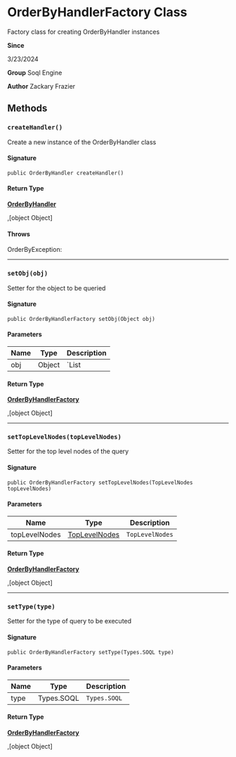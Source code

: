 # OrderByHandlerFactory Class

Factory class for creating OrderByHandler instances

**Since** 

3/23/2024

**Group** Soql Engine

**Author** Zackary Frazier

## Methods
### `createHandler()`

Create a new instance of the OrderByHandler class

#### Signature
```apex
public OrderByHandler createHandler()
```

#### Return Type
**[OrderByHandler](OrderByHandler.md)**

,[object Object]

#### Throws
OrderByException: 

---

### `setObj(obj)`

Setter for the object to be queried

#### Signature
```apex
public OrderByHandlerFactory setObj(Object obj)
```

#### Parameters
| Name | Type | Description |
|------|------|-------------|
| obj | Object | `List<ProtoAggregate> | List<SObject>` |

#### Return Type
**[OrderByHandlerFactory](OrderByHandlerFactory.md)**

,[object Object]

---

### `setTopLevelNodes(topLevelNodes)`

Setter for the top level nodes of the query

#### Signature
```apex
public OrderByHandlerFactory setTopLevelNodes(TopLevelNodes topLevelNodes)
```

#### Parameters
| Name | Type | Description |
|------|------|-------------|
| topLevelNodes | [TopLevelNodes](TopLevelNodes.md) | `TopLevelNodes` |

#### Return Type
**[OrderByHandlerFactory](OrderByHandlerFactory.md)**

,[object Object]

---

### `setType(type)`

Setter for the type of query to be executed

#### Signature
```apex
public OrderByHandlerFactory setType(Types.SOQL type)
```

#### Parameters
| Name | Type | Description |
|------|------|-------------|
| type | Types.SOQL | `Types.SOQL` |

#### Return Type
**[OrderByHandlerFactory](OrderByHandlerFactory.md)**

,[object Object]